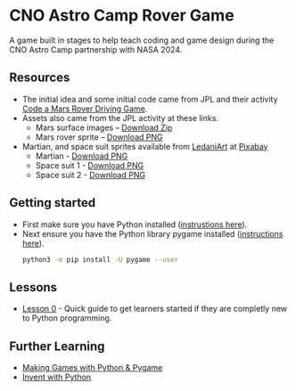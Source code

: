 # CNO Astro Camp Rover Game
A game built in stages to help teach coding and game design during the CNO Astro Camp partnership with NASA 2024.

## Resources
- The initial idea and some initial code came from JPL and their activity [Code a Mars Rover Driving Game](https://www.jpl.nasa.gov/edu/resources/project/code-a-mars-rover-driving-game/).
- Assets also came from the JPL activity at these links.
  - Mars surface images – [Download Zip](https://d2pn8kiwq2w21t.cloudfront.net/documents/scratchrover_backgrounds_mars_9QZtjZP.zip)
  - Mars rover sprite – [Download PNG](https://www.jpl.nasa.gov/edu/images/activities/scratchrover_sprite_mars.png)
- Martian, and space suit sprites available from [LedaniArt](https://pixabay.com/users/ledaniart-2239880/) at [Pixabay](https://pixabay.com/)
  - Martian - [Download PNG](https://pixabay.com/illustrations/martian-monster-green-1674016/)
  - Space suit 1 - [Download PNG](https://pixabay.com/illustrations/martian-kid-boy-1674017/)
  - Space suit 2 - [Download PNG](https://pixabay.com/illustrations/martian-girl-linda-1674019/)

## Getting started
- First make sure you have Python installed ([instrustions here](https://github.com/cno-enterprise-services/astro_camp_rover_game/blob/main/lesson_0.md#install-python)).
- Next ensure you have the Python library pygame installed ([instructions here](https://www.pygame.org/wiki/GettingStarted)).
  ```bash
  python3 -m pip install -U pygame --user
  ```

## Lessons
- [Lesson 0](lesson_0.md) - Quick guide to get learners started if they are completly new to Python programming.


## Further Learning
- [Making Games with Python & Pygame](https://inventwithpython.com/pygame/)
- [Invent with Python](https://inventwithpython.com/)
